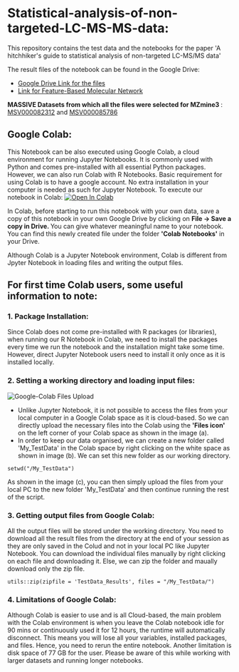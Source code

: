 # Statistical-analysis-of-non-targeted-LC-MS-MS-data:
This repository contains the test data and the notebooks for the paper 'A hitchhiker's guide to statistical analysis of non-targeted LC-MS/MS data'

The result files of the notebook can be found in the Google Drive:
- [Google Drive Link for the files](https://drive.google.com/drive/folders/1qHAdvDGr9Kre0SK3AMc1Dzfu6XeFE48A?usp=sharing) <br>
- [Link for Feature-Based Molecular Network](https://gnps.ucsd.edu/ProteoSAFe/status.jsp?task=cf6e14abf5604f47b28b467a513d3532) <br>

<b>MASSIVE Datasets from which all the files were selected for MZmine3 </b>: 
[MSV000082312](https://massive.ucsd.edu/ProteoSAFe/dataset.jsp?task=8a81) and [MSV000085786](https://massive.ucsd.edu/ProteoSAFe/dataset.jsp?task=c8411b76f30a4f4ca5d3e42ec13998dc) <br>


## Google Colab:
This Notebook can be also executed using Google Colab, a cloud environment for running Jupyter Notebooks. It is commonly used with Python and comes pre-installed with all essential Python packages. However, we can also run Colab with R Notebooks. Basic requirement for using Colab is to have a google account. No extra installation in your computer is needed as such for Jupyter Notebook. To execute our notebook in Colab: [![Open In Colab](https://colab.research.google.com/assets/colab-badge.svg)](https://colab.research.google.com/github/Functional-Metabolomics-Lab/Statistical-analysis-of-non-targeted-LC-MSMS-data/blob/main) <br>

In Colab, before starting to run this notebook with your own data, save a copy of this notebook in your own Google Drive by clicking on <b> File &rarr; Save a copy in Drive. </b> You can give whatever meaningful name to your notebook. You can find this newly created file under the folder  <b> 'Colab Notebooks'</b> in your Drive. 

Although Colab is a Jupyter Notebook environment, Colab is different from Jpyter Notebook in loading files and writing the output files.
## For first time Colab users, some useful information to note:

### 1. Package Installation:
Since Colab does not come pre-installed with R packages (or libraries), when running our R Notebook in Colab, we need to install the packages every time we run the notebook and the installation might take some time. However, direct Jupyter Notebook users need to install it only once as it is installed locally.

### 2. Setting a working directory and loading input files:
![Google-Colab Files Upload](https://github.com//Functional-Metabolomics-Lab/Images-for-Jupyter-Notebooks/blob/main/Image_Google_Colab.png?raw=true)
- Unlike Jupyter Notebook, it is not possible to access the files from your local computer in a Google Colab space as it is cloud-based. So we can directly upload the necessary files into the Colab using the <b>'Files icon'</b> on the left corner of your Colab space as shown in the image (a). 
- In order to keep our data organised, we can create a new folder called 'My_TestData' in the Colab space by right clicking on the white space as shown in image (b). We can set this new folder as our working directory.
```
setwd("/My_TestData") 
```
As shown in the image (c), you can then simply upload the files from your local PC to the new folder 'My_TestData' and then continue running the rest of the script.
 
 ### 3. Getting output files from Google Colab:
 
 All the output files will be stored under the working directory. You need to download all the result files from the directory at the end of your session as they are only saved in the Colud and not in your local PC like Jupyter Notebook. You can download the individual files manually by right clicking on each file and downloading it. Else, we can zip the folder and maually download only the zip file.

``` #To zip the folder:
utils::zip(zipfile = 'TestData_Results', files = "/My_TestData/")
```

### 4. Limitations of Google Colab:
Although Colab is easier to use and is all Cloud-based, the main problem with the Colab environment is when you leave the Colab notebook idle for 90 mins or continuously used it for 12 hours, the runtime will automatically disconnect. This means you will lose all your variables, installed packages, and files. Hence, you need to rerun the entire notebook. Another limitation is disk space of 77 GB for the user. Please be aware of this while working with larger datasets and running longer notebooks.

